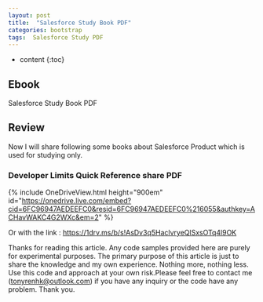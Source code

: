 ```yaml
---
layout: post
title:  "Salesforce Study Book PDF"
categories: bootstrap
tags:  Salesforce Study PDF 
---
```

* content
{:toc}


## Ebook

Salesforce Study Book PDF






## Review

Now I will share following some books about Salesforce Product which is used for studying only.


### Developer Limits Quick Reference share PDF

{% include OneDriveView.html height="900em" id="https://onedrive.live.com/embed?cid=6FC96947AEDEEFC0&resid=6FC96947AEDEEFC0%216055&authkey=ACHavWAKC4G2WXc&em=2" %}

Or with the link : https://1drv.ms/b/s!AsDv3q5HaclvryeQlSxsOTq4l9OK

Thanks for reading this article. Any code samples provided here are purely for experimental purposes. The primary purpose of this article is just to share the knowledge and my own experience. Nothing more, nothing less. Use this code and approach at your own risk.Please feel free to contact me (tonyrenhk@outlook.com) if you have any inquiry or the code have any problem. Thank you.
